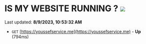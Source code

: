 # IS MY WEBSITE RUNNING ? [![](https://img.shields.io/static/v1?label=Sponsor&message=%E2%9D%A4&logo=GitHub&color=%23fe8e86)](https://github.com/sponsors/<username>)

Last updated: **8/9/2023, 10:53:32 AM**

- `GET` [https://youssefservice.me](https://youssefservice.me) - **Up** (794ms)
